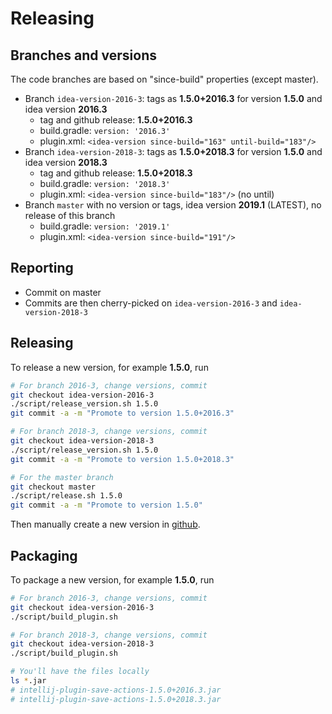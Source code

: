 # Releasing

## Branches and versions

The code branches are based on "since-build" properties (except master).

- Branch `idea-version-2016-3`: tags as **1.5.0+2016.3** for version **1.5.0** and idea version **2016.3**
    - tag and github release: **1.5.0+2016.3**
    - build.gradle: `version: '2016.3'`
    - plugin.xml: `<idea-version since-build="163" until-build="183"/>`
- Branch `idea-version-2018-3`: tags as **1.5.0+2018.3** for version **1.5.0** and idea version **2018.3**
    - tag and github release: **1.5.0+2018.3**
    - build.gradle: `version: '2018.3'`
    - plugin.xml: `<idea-version since-build="183"/>` (no until)
- Branch `master` with no version or tags, idea version **2019.1** (LATEST), no release of this branch
    - build.gradle: `version: '2019.1'`
    - plugin.xml: `<idea-version since-build="191"/>`

## Reporting

- Commit on master
- Commits are then cherry-picked on `idea-version-2016-3` and `idea-version-2018-3`

## Releasing

To release a new version, for example **1.5.0**, run

```bash
# For branch 2016-3, change versions, commit
git checkout idea-version-2016-3
./script/release_version.sh 1.5.0
git commit -a -m "Promote to version 1.5.0+2016.3"

# For branch 2018-3, change versions, commit
git checkout idea-version-2018-3
./script/release_version.sh 1.5.0
git commit -a -m "Promote to version 1.5.0+2018.3"

# For the master branch
git checkout master
./script/release.sh 1.5.0
git commit -a -m "Promote to version 1.5.0"

```

Then manually create a new version in [github](https://github.com/dubreuia/intellij-plugin-save-actions/releases/new).

## Packaging

To package a new version, for example **1.5.0**, run

```bash
# For branch 2016-3, change versions, commit
git checkout idea-version-2016-3
./script/build_plugin.sh

# For branch 2018-3, change versions, commit
git checkout idea-version-2018-3
./script/build_plugin.sh

# You'll have the files locally
ls *.jar
# intellij-plugin-save-actions-1.5.0+2016.3.jar
# intellij-plugin-save-actions-1.5.0+2018.3.jar
```


